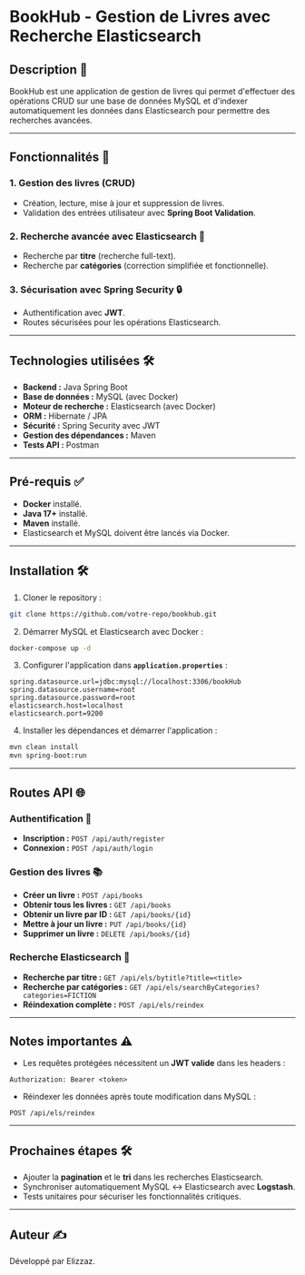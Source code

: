 # BookHub - Gestion de Livres avec Recherche Elasticsearch

## Description 📖
BookHub est une application de gestion de livres qui permet d'effectuer des opérations CRUD sur une base de données MySQL et d'indexer automatiquement les données dans Elasticsearch pour permettre des recherches avancées.

---

## Fonctionnalités 🚀

### 1. Gestion des livres (CRUD)
- Création, lecture, mise à jour et suppression de livres.
- Validation des entrées utilisateur avec **Spring Boot Validation**.

### 2. Recherche avancée avec Elasticsearch 🔎
- Recherche par **titre** (recherche full-text).
- Recherche par **catégories** (correction simplifiée et fonctionnelle).

### 3. Sécurisation avec Spring Security 🔒
- Authentification avec **JWT**.
- Routes sécurisées pour les opérations Elasticsearch.

---

## Technologies utilisées 🛠️

- **Backend :** Java Spring Boot
- **Base de données :** MySQL (avec Docker)
- **Moteur de recherche :** Elasticsearch (avec Docker)
- **ORM :** Hibernate / JPA
- **Sécurité :** Spring Security avec JWT
- **Gestion des dépendances :** Maven
- **Tests API :** Postman

---

## Pré-requis ✅

- **Docker** installé.
- **Java 17+** installé.
- **Maven** installé.
- Elasticsearch et MySQL doivent être lancés via Docker.

---

## Installation 🛠️

1. Cloner le repository :
```bash
git clone https://github.com/votre-repo/bookhub.git
```

2. Démarrer MySQL et Elasticsearch avec Docker :
```bash
docker-compose up -d
```

3. Configurer l'application dans **`application.properties`** :
```properties
spring.datasource.url=jdbc:mysql://localhost:3306/bookHub
spring.datasource.username=root
spring.datasource.password=root
elasticsearch.host=localhost
elasticsearch.port=9200
```

4. Installer les dépendances et démarrer l'application :
```bash
mvn clean install
mvn spring-boot:run
```

---

## Routes API 🌐

### Authentification 🔐
- **Inscription :** `POST /api/auth/register`
- **Connexion :** `POST /api/auth/login`

### Gestion des livres 📚
- **Créer un livre :** `POST /api/books`
- **Obtenir tous les livres :** `GET /api/books`
- **Obtenir un livre par ID :** `GET /api/books/{id}`
- **Mettre à jour un livre :** `PUT /api/books/{id}`
- **Supprimer un livre :** `DELETE /api/books/{id}`

### Recherche Elasticsearch 🔎
- **Recherche par titre :** `GET /api/els/bytitle?title=<title>`
- **Recherche par catégories :** `GET /api/els/searchByCategories?categories=FICTION`
- **Réindexation complète :** `POST /api/els/reindex`

---

## Notes importantes ⚠️

- Les requêtes protégées nécessitent un **JWT valide** dans les headers :
```
Authorization: Bearer <token>
```
- Réindexer les données après toute modification dans MySQL :
```
POST /api/els/reindex
```

---

## Prochaines étapes 🛠️

- Ajouter la **pagination** et le **tri** dans les recherches Elasticsearch.
- Synchroniser automatiquement MySQL ↔ Elasticsearch avec **Logstash**.
- Tests unitaires pour sécuriser les fonctionnalités critiques.

---

## Auteur ✍️
Développé par Elizzaz.

